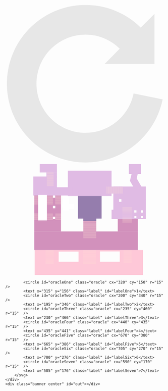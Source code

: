 <link rel="./style.css" />
<body>
	<div class="container">
		<div class="reset-box" onclick="reset()">
			<svg class="reset" viewBox="0 0 1000 1000" height="10%" fill="#e7e7e7">
			<g><path d="M807.3,561.2c-28.9,143.3-156.1,247.4-302.4,247.4c-170.2,0-308.7-138.5-308.7-308.7c0-170.2,138.4-308.6,308.7-308.6c81.1,0,157.8,32.7,215.2,88.6l-95.3,96.3h313.9V61l-86.6,86.2C759.8,56.5,636,5.1,505.1,5.1C232.1,5.1,10,227.1,10,499.9c0,272.9,222,494.9,494.9,494.9C739.6,994.9,943.7,828,990,598L807.3,561.2z"/></g>
			</svg>
		</div>
		<?xml version="1.0" encoding="utf-8"?>
<!-- Generator: Adobe Illustrator 25.3.1, SVG Export Plug-In . SVG Version: 6.00 Build 0)  -->
<svg version="1.1" id="Laag_1" xmlns="http://www.w3.org/2000/svg" xmlns:xlink="http://www.w3.org/1999/xlink" x="0px" y="0px"
	 viewBox="0 0 841.89 595.28"  height="75%" class="center" xml:space="preserve">
			<style type="text/css">
				.st0{fill:#FEC8D8;}
				.st1{fill:#D291BC;}
				.st2{fill:#957DAD;}
				.st3{fill:#FFFFFF;}
				.st4{fill:#E0BBE4;}
				.st5{fill:#FFDFD3;}
			</style>
			<path class="st0" d="M155.71,458.93v132.48h574.28V458.93H155.71z M388.04,520.68H282.72V467.5h105.32V520.68z M606.31,520.68
				H501.53v-54.35H606.3v54.35H606.31z"/>
			<rect x="153.61" y="360.52" class="st1" width="548.42" height="98.42"/>
			<rect x="385.02" y="170.58" class="st2" width="125.13" height="121.98"/>
			<rect x="413.35" y="292.56" class="st1" width="68.47" height="106.25"/>
			<rect x="306.73" y="170.58" class="st3" width="30.41" height="78.29"/>
			<rect x="297.29" y="217.07" class="st3" width="22.72" height="16.43"/>
			<rect x="337.13" y="214.62" class="st3" width="24.82" height="24.82"/>
			<rect x="595.77" y="295.71" class="st1" width="106.25" height="64.81"/>
			<rect x="562.92" y="245.38" class="st4" width="19.22" height="50.33"/>
			<path class="st4" d="M572.36,122.83v172.88h172.31V122.83H572.36z M615,203.84h-12.23v-14.38H615V203.84z M694.16,289.57h-10.3
				v-10.34h10.3V289.57z M694.77,260.64h-11.53v-11.57h11.53V260.64z M729.29,289.31h-9.79v-9.82h9.79V289.31z M729.29,260.99h-9.79
				v-12.27h9.79V260.99z"/>
			<rect x="671.99" y="78.57" transform="matrix(0.866 -0.5 0.5 0.866 38.4049 359.8848)" class="st4" width="37.49" height="59.42"/>
			<rect x="654.89" y="54.16" transform="matrix(0.2361 -0.9717 0.9717 0.2361 453.0321 716.1938)" class="st4" width="54.3" height="31.59"/>
			<rect x="654.44" y="3.87" class="st4" width="65.06" height="52.78"/>
			<rect x="331.54" y="39.1" class="st4" width="231.38" height="133.94"/>
			<rect x="551.04" y="122.83" class="st4" width="69.9" height="37.76"/>
			<rect x="148.4" y="69.97" class="st4" width="125.13" height="100.61"/>
			<rect x="267.23" y="126.9" class="st4" width="87.38" height="43.69"/>
			<rect x="182.65" y="3.87" class="st4" width="90.87" height="44.74"/>
			<rect x="217.8" y="48.6" class="st4" width="55.72" height="26.56"/>
			<rect x="213.41" y="460.33" class="st5" width="43.11" height="0.93"/>
			<rect x="213.41" y="465.22" class="st5" width="43.11" height="0.93"/>
			<rect x="213.41" y="470.12" class="st5" width="43.11" height="0.93"/>
			<rect x="213.41" y="475.01" class="st5" width="43.11" height="0.93"/>
			<rect x="213.41" y="479.9" class="st5" width="43.11" height="0.93"/>
			<rect x="213.41" y="484.8" class="st5" width="43.11" height="0.93"/>
			<rect x="213.41" y="489.69" class="st5" width="43.11" height="0.93"/>
			<rect x="213.41" y="494.58" class="st5" width="43.11" height="0.93"/>
			<rect x="213.41" y="499.48" class="st5" width="43.11" height="0.93"/>
			<rect x="213.41" y="504.37" class="st5" width="43.11" height="0.93"/>
			<rect x="411.81" y="460.33" class="st5" width="68.43" height="0.93"/>
			<rect x="411.81" y="464.7" class="st5" width="68.43" height="0.93"/>
			<rect x="411.81" y="469.07" class="st5" width="68.43" height="0.93"/>
			<rect x="411.81" y="473.44" class="st5" width="68.43" height="0.93"/>
			<rect x="411.81" y="477.81" class="st5" width="68.43" height="0.93"/>
			<rect x="411.81" y="482.18" class="st5" width="68.43" height="0.93"/>
			<rect x="411.81" y="486.55" class="st5" width="68.43" height="0.93"/>
			<rect x="411.81" y="490.91" class="st5" width="68.43" height="0.93"/>
			<rect x="411.81" y="495.75" class="st5" width="68.43" height="0.93"/>
			<rect x="411.81" y="500.58" class="st5" width="68.43" height="0.93"/>
			<rect x="411.81" y="505.42" class="st5" width="68.43" height="0.93"/>
			<path class="st1" d="M264.26,170.58v12.06H252.2v-12.06h-98.59v189.93h141.58V170.58H264.26z M264.26,294.49H252.2v-12.06h12.06
				V294.49z M264.87,237.95H252.2v-12.67h12.67V237.95z"/>
			<rect x="173.56" y="167.44" class="st3" width="46.83" height="134.91"/>
			<rect x="413.01" y="305.5" class="st5" width="68.43" height="0.93"/>
			<rect x="413.01" y="309.92" class="st5" width="68.43" height="0.93"/>
			<rect x="413.01" y="314.23" class="st5" width="68.43" height="0.93"/>
			<rect x="413.01" y="318.25" class="st5" width="68.43" height="0.93"/>
			<rect x="413.01" y="322.27" class="st5" width="68.43" height="0.93"/>
			<rect x="413.01" y="326.07" class="st5" width="68.43" height="0.93"/>
			<rect x="413.01" y="329.88" class="st5" width="68.43" height="0.93"/>
			<rect x="413.01" y="333.69" class="st5" width="68.43" height="0.93"/>
			<rect x="413.01" y="337.38" class="st5" width="68.43" height="0.93"/>
			<rect x="413.01" y="341.4" class="st5" width="68.43" height="0.93"/>
			<rect x="413.01" y="345.22" class="st5" width="68.43" height="0.93"/>
			<rect x="413.01" y="348.95" class="st5" width="68.43" height="0.93"/>
			<rect x="413.01" y="352.87" class="st5" width="68.43" height="0.93"/>
			<rect x="413.01" y="356.69" class="st5" width="68.43" height="0.93"/>
			<rect x="413" y="360.52" class="st5" width="68.43" height="0.93"/>
			<rect x="413" y="364.34" class="st5" width="68.43" height="0.93"/>
			<rect x="413.36" y="368.16" class="st5" width="68.43" height="0.93"/>
			<rect x="413.01" y="371.99" class="st5" width="68.43" height="0.93"/>
			<rect x="413.01" y="375.81" class="st5" width="68.43" height="0.93"/>
			<rect x="413.01" y="379.63" class="st5" width="68.43" height="0.93"/>
			<rect x="413.01" y="383.45" class="st5" width="68.43" height="0.93"/>
			<rect x="413" y="387.28" class="st5" width="68.43" height="0.93"/>
			<rect x="413.36" y="391.1" class="st5" width="68.43" height="0.93"/>
			<rect x="413.01" y="394.92" class="st5" width="68.43" height="0.93"/>
			<rect x="213.41" y="509.26" class="st5" width="43.11" height="0.93"/>
			<rect x="213.41" y="514.16" class="st5" width="43.11" height="0.93"/>
			<rect x="213.41" y="519.05" class="st5" width="43.11" height="0.93"/>
			<rect x="213.41" y="523.94" class="st5" width="43.11" height="0.93"/>
			<rect x="213.41" y="528.84" class="st5" width="43.11" height="0.93"/>
			<rect x="625.95" y="461.5" class="st5" width="43.11" height="0.93"/>
			<rect x="625.95" y="465.87" class="st5" width="43.11" height="0.93"/>
			<rect x="625.95" y="470.24" class="st5" width="43.11" height="0.93"/>
			<rect x="625.95" y="474.6" class="st5" width="43.11" height="0.93"/>
			<rect x="625.95" y="478.97" class="st5" width="43.11" height="0.93"/>
			<rect x="625.95" y="483.34" class="st5" width="43.11" height="0.93"/>
			<rect x="625.95" y="487.71" class="st5" width="43.11" height="0.93"/>
			<rect x="625.95" y="492.49" class="st5" width="43.11" height="0.93"/>
			<rect x="625.95" y="496.94" class="st5" width="43.11" height="0.93"/>
			<rect x="625.95" y="501.52" class="st5" width="43.11" height="0.93"/>
			<rect x="625.95" y="506.03" class="st5" width="43.11" height="0.93"/>
			<rect x="625.95" y="510.08" class="st5" width="43.11" height="0.93"/>
			<rect x="625.95" y="514.27" class="st5" width="43.11" height="0.93"/>
			<rect x="625.95" y="518.47" class="st5" width="43.11" height="0.93"/>
			<rect x="625.95" y="522.66" class="st5" width="43.11" height="0.93"/>
			<rect x="411.81" y="510.25" class="st5" width="68.43" height="0.93"/>
			<rect x="411.81" y="515.09" class="st5" width="68.43" height="0.93"/>
			<rect x="411.81" y="519.92" class="st5" width="68.43" height="0.93"/>
			<rect x="411.81" y="524.76" class="st5" width="68.43" height="0.93"/>
			<rect x="411.81" y="529.59" class="st5" width="68.43" height="0.93"/>
			<rect x="220.05" y="45.81" class="st5" width="35.72" height="0.93"/>
			<rect x="220.05" y="49.65" class="st5" width="35.72" height="0.93"/>
			<rect x="220.05" y="53.5" class="st5" width="35.72" height="0.93"/>
			<rect x="220.05" y="57.34" class="st5" width="35.72" height="0.93"/>
			<rect x="220.05" y="61.73" class="st5" width="35.72" height="0.93"/>
			<rect x="220.05" y="65.58" class="st5" width="35.72" height="0.93"/>
			<rect x="220.05" y="69.42" class="st5" width="35.72" height="0.93"/>
			<rect x="220.05" y="73.27" class="st5" width="35.72" height="0.93"/>
			<rect x="220.05" y="77.03" class="st5" width="35.72" height="0.93"/>
			<rect x="220.05" y="80.88" class="st5" width="35.72" height="0.93"/>
			<rect x="220.05" y="84.72" class="st5" width="35.72" height="0.93"/>
			<rect x="220.05" y="88.57" class="st5" width="35.72" height="0.93"/>
			<rect x="220.05" y="92.41" class="st5" width="35.72" height="0.93"/>
			<rect x="220.05" y="96.25" class="st5" width="35.72" height="0.93"/>
			<rect x="220.05" y="100.1" class="st5" width="35.72" height="0.93"/>
			<rect x="220.05" y="103.94" class="st5" width="35.72" height="0.93"/>
			<rect x="220.05" y="107.79" class="st5" width="35.72" height="0.93"/>
			<rect x="220.05" y="111.63" class="st5" width="35.72" height="0.93"/>
			<rect x="220.05" y="115.48" class="st5" width="35.72" height="0.93"/>
			<rect x="220.05" y="119.32" class="st5" width="35.72" height="0.93"/>
			<rect x="220.4" y="173.03" class="st5" width="31.81" height="0.93"/>
			<rect x="220.4" y="176.88" class="st5" width="31.81" height="0.93"/>
			<rect x="220.4" y="180.72" class="st5" width="31.81" height="0.93"/>
			<rect x="220.4" y="184.57" class="st5" width="31.81" height="0.93"/>
			<rect x="220.4" y="188.41" class="st5" width="31.81" height="0.93"/>
			<rect x="220.4" y="192.25" class="st5" width="31.81" height="0.93"/>
			<rect x="220.4" y="196.1" class="st5" width="31.81" height="0.93"/>
			<rect x="220.4" y="199.94" class="st5" width="31.81" height="0.93"/>
			<rect x="220.4" y="203.79" class="st5" width="31.81" height="0.93"/>
			<rect x="220.4" y="207.63" class="st5" width="31.81" height="0.93"/>
			<rect x="220.4" y="211.48" class="st5" width="31.81" height="0.93"/>
			<rect x="220.4" y="215.32" class="st5" width="31.81" height="0.93"/>
			<rect x="264.26" y="173.03" class="st5" width="30.93" height="0.93"/>
			<rect x="264.26" y="176.88" class="st5" width="30.93" height="0.93"/>
			<rect x="264.26" y="180.72" class="st5" width="30.93" height="0.93"/>
			<rect x="264.26" y="184.1" class="st5" width="30.93" height="0.93"/>
			<rect x="264.26" y="187.94" class="st5" width="30.93" height="0.93"/>
			<rect x="264.26" y="191.79" class="st5" width="30.93" height="0.93"/>
			<rect x="264.26" y="195.75" class="st5" width="30.93" height="0.93"/>
			<rect x="264.26" y="199.59" class="st5" width="30.93" height="0.93"/>
			<rect x="264.26" y="203.44" class="st5" width="30.93" height="0.93"/>
			<rect x="264.26" y="207.28" class="st5" width="30.93" height="0.93"/>
			<rect x="264.26" y="211.13" class="st5" width="30.93" height="0.93"/>
			<rect x="264.26" y="214.97" class="st5" width="30.93" height="0.93"/>
			<rect x="220.4" y="266.85" class="st5" width="31.81" height="0.93"/>
			<rect x="220.4" y="270.69" class="st5" width="31.81" height="0.93"/>
			<rect x="220.4" y="274.54" class="st5" width="31.81" height="0.93"/>
			<rect x="220.4" y="278.38" class="st5" width="31.81" height="0.93"/>
			<rect x="220.4" y="282.23" class="st5" width="31.81" height="0.93"/>
			<rect x="220.4" y="286.07" class="st5" width="31.81" height="0.93"/>
			<rect x="220.4" y="289.91" class="st5" width="31.81" height="0.93"/>
			<rect x="220.4" y="293.76" class="st5" width="31.81" height="0.93"/>
			<rect x="220.4" y="297.6" class="st5" width="31.81" height="0.93"/>
			<rect x="264.87" y="266.85" class="st5" width="30.32" height="0.93"/>
			<rect x="264.87" y="270.69" class="st5" width="30.32" height="0.93"/>
			<rect x="264.87" y="274.54" class="st5" width="30.32" height="0.93"/>
			<rect x="264.87" y="278.38" class="st5" width="30.32" height="0.93"/>
			<rect x="264.87" y="282.23" class="st5" width="30.32" height="0.93"/>
			<rect x="264.87" y="286.07" class="st5" width="30.32" height="0.93"/>
			<rect x="264.87" y="289.91" class="st5" width="30.32" height="0.93"/>
			<rect x="264.87" y="293.76" class="st5" width="30.32" height="0.93"/>
			<rect x="264.87" y="297.6" class="st5" width="30.32" height="0.93"/>
			<rect x="153.61" y="173.5" class="st5" width="19.95" height="0.93"/>
			<rect x="153.61" y="177.34" class="st5" width="19.95" height="0.93"/>
			<rect x="153.61" y="181.19" class="st5" width="19.95" height="0.93"/>
			<rect x="153.61" y="185.03" class="st5" width="19.95" height="0.93"/>
			<rect x="153.61" y="188.88" class="st5" width="19.95" height="0.93"/>
			<rect x="153.61" y="192.72" class="st5" width="19.95" height="0.93"/>
			<rect x="153.61" y="196.57" class="st5" width="19.95" height="0.93"/>
			<rect x="153.61" y="200.41" class="st5" width="19.95" height="0.93"/>
			<rect x="153.61" y="204.25" class="st5" width="19.95" height="0.93"/>
			<rect x="153.61" y="208.1" class="st5" width="19.95" height="0.93"/>
			<rect x="153.61" y="211.94" class="st5" width="19.95" height="0.93"/>
			<rect x="153.61" y="215.79" class="st5" width="19.95" height="0.93"/>
			<rect x="153.61" y="266.58" class="st5" width="19.95" height="0.93"/>
			<rect x="153.61" y="270.43" class="st5" width="19.95" height="0.93"/>
			<rect x="153.61" y="274.27" class="st5" width="19.95" height="0.93"/>
			<rect x="153.61" y="278.12" class="st5" width="19.95" height="0.93"/>
			<rect x="153.61" y="281.96" class="st5" width="19.95" height="0.93"/>
			<rect x="153.61" y="285.81" class="st5" width="19.95" height="0.93"/>
			<rect x="153.61" y="289.65" class="st5" width="19.95" height="0.93"/>
			<rect x="153.61" y="293.5" class="st5" width="19.95" height="0.93"/>
			<rect x="153.61" y="297.34" class="st5" width="19.95" height="0.93"/>
			<g>
				<rect x="536.82" y="123.4" class="st5" width="0.93" height="37.19"/>
				<rect x="540.67" y="123.4" class="st5" width="0.93" height="37.19"/>
				<rect x="544.51" y="123.4" class="st5" width="0.93" height="37.19"/>
				<rect x="548.36" y="123.4" class="st5" width="0.93" height="37.19"/>
				<rect x="552.2" y="123.4" class="st5" width="0.93" height="37.19"/>
				<rect x="556.05" y="123.4" class="st5" width="0.93" height="37.19"/>
				<rect x="559.89" y="123.4" class="st5" width="0.93" height="37.19"/>
				<rect x="563.73" y="123.39" class="st5" width="0.93" height="37.19"/>
				<rect x="567.58" y="123.4" class="st5" width="0.93" height="37.19"/>
				<rect x="571.42" y="123.4" class="st5" width="0.93" height="37.19"/>
				<rect x="575.27" y="123.4" class="st5" width="0.93" height="37.19"/>
				<rect x="579.11" y="123.4" class="st5" width="0.93" height="37.19"/>
			</g>
			<g>
				<rect x="582.95" y="123.4" class="st5" width="0.93" height="37.19"/>
				<rect x="586.79" y="123.4" class="st5" width="0.93" height="37.19"/>
				<rect x="590.64" y="123.4" class="st5" width="0.93" height="37.19"/>
				<rect x="594.48" y="123.4" class="st5" width="0.93" height="37.19"/>
				<rect x="598.33" y="123.4" class="st5" width="0.93" height="37.19"/>
				<rect x="602.17" y="123.4" class="st5" width="0.93" height="37.19"/>
				<rect x="606.02" y="123.4" class="st5" width="0.93" height="37.19"/>
				<rect x="609.86" y="123.4" class="st5" width="0.93" height="37.19"/>
				<rect x="613.71" y="123.39" class="st5" width="0.93" height="37.19"/>
				<rect x="617.55" y="123.4" class="st5" width="0.93" height="37.19"/>
				<rect x="621.39" y="123.4" class="st5" width="0.93" height="37.19"/>
			</g>
			<rect x="620.36" y="243.17" class="st5" width="49.75" height="0.93"/>
			<rect x="620.36" y="248.06" class="st5" width="49.75" height="0.93"/>
			<rect x="620.36" y="252.95" class="st5" width="49.75" height="0.93"/>
			<rect x="620.36" y="257.85" class="st5" width="49.75" height="0.93"/>
			<rect x="620.36" y="262.74" class="st5" width="49.75" height="0.93"/>
			<rect x="620.36" y="267.63" class="st5" width="49.75" height="0.93"/>
			<rect x="620.36" y="272.53" class="st5" width="49.75" height="0.93"/>
			<rect x="620.36" y="277.42" class="st5" width="49.75" height="0.93"/>
			<rect x="620.36" y="282.31" class="st5" width="49.75" height="0.93"/>
			<rect x="620.36" y="287.21" class="st5" width="49.75" height="0.93"/>
			<rect x="620.36" y="292.1" class="st5" width="49.75" height="0.93"/>
			<rect x="620.36" y="296.99" class="st5" width="49.75" height="0.93"/>
			<rect x="620.36" y="301.89" class="st5" width="49.75" height="0.93"/>
			<rect x="620.36" y="306.78" class="st5" width="49.75" height="0.93"/>
			<rect x="620.36" y="311.67" class="st5" width="49.75" height="0.93"/>
			<rect x="620.36" y="238.27" class="st5" width="49.75" height="0.93"/>
			<rect x="620.36" y="233.38" class="st5" width="49.75" height="0.93"/>
			<rect x="413.35" y="280.48" class="st2" width="68.47" height="25.01"/>

			<circle id="oracleOne" class="oracle" cx="320" cy="150" r="15"  />
			<text x="315" y="156" class="label" id="labelOne">1</text>
			<circle id="oracleTwo" class="oracle" cx="200" cy="340" r="15"  />
			<text x="195" y="346" class="label" id="labelTwo">2</text>
			<circle id="oracleThree" class="oracle" cx="235" cy="460" r="15"  />
			<text x="230" y="466" class="label" id="labelThree">3</text>
			<circle id="oracleFour" class="oracle" cx="440" cy="435" r="15"  />
			<text x="435" y="441" class="label" id="labelFour">4</text>
			<circle id="oracleFive" class="oracle" cx="670" cy="380" r="15"  />
			<text x="665" y="386" class="label" id="labelFive">5</text>
			<circle id="oracleSix" class="oracle" cx="705" cy="270" r="15"  />
			<text x="700" y="276" class="label" id="labelSix">6</text>
			<circle id="oracleSeven" class="oracle" cx="590" cy="170" r="15"  />
			<text x="585" y="176" class="label" id="labelSeven">7</text>
		</svg>
	</div>
	<div class="banner center" id="out"></div>
</body>
<script type="text/javascript">
function reset() {
	Array.from(document.getElementsByClassName("oracle")).forEach(function(elem) {
		if(elem.classList.contains("dim")){
			elem.classList.remove("dim");
		}
	});
	document.getElementById("out").innerHTML = "";
	window.numbers = ["1","2","3","4","5","6","7"];
}
function clickOracle() {
	toggleOracle(this.id);
}
function clickLabel() {
	toggleOracle(this.id.replace("label", "oracle"));
}
function toggleOracle (id) {
	elem = document.getElementById(id);
	if(elem.classList.contains("dim")){
		elem.classList.remove("dim");
	} else { 
		elem.classList.add("dim");
	}
}
Array.from(document.getElementsByClassName("oracle")).forEach(function(element) {
	element.addEventListener("click", clickOracle)
});
Array.from(document.getElementsByClassName("label")).forEach(function(element) {
	element.addEventListener("click", clickLabel)
});

window.numbers = ["1","2","3","4","5","6","7"];
document.addEventListener("keydown", function(e) {
	div = document.getElementById("out");
	if(e.key == "r"){
		window.numbers = ["1","2","3","4","5","6","7"];
		div.innerHTML = "";
	}else if(window.numbers.includes(e.key)){
		window.numbers = window.numbers.filter(function(num){return num != e.key})
		div.innerHTML += e.key;
	}
});
</script>
